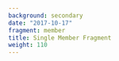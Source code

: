 ```yaml
---
background: secondary
date: "2017-10-17"
fragment: member
title: Single Member Fragment
weight: 110
---
```

